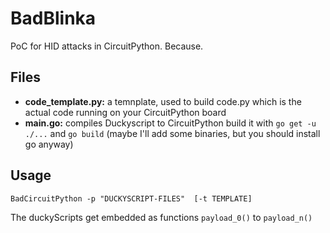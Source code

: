 # BadBlinka
PoC for HID attacks in CircuitPython. Because.

## Files

* **code_template.py:** a temnplate, used to build code.py which is the actual code running on your CircuitPython board
* **main.go:** compiles Duckyscript to CircuitPython build it with `go get -u ./...` and `go build` (maybe I'll add some binaries, but you should install go anyway)

 ## Usage

`BadCircuitPython -p "DUCKYSCRIPT-FILES"  [-t TEMPLATE]`

The duckyScripts get embedded as functions `payload_0()` to `payload_n()`